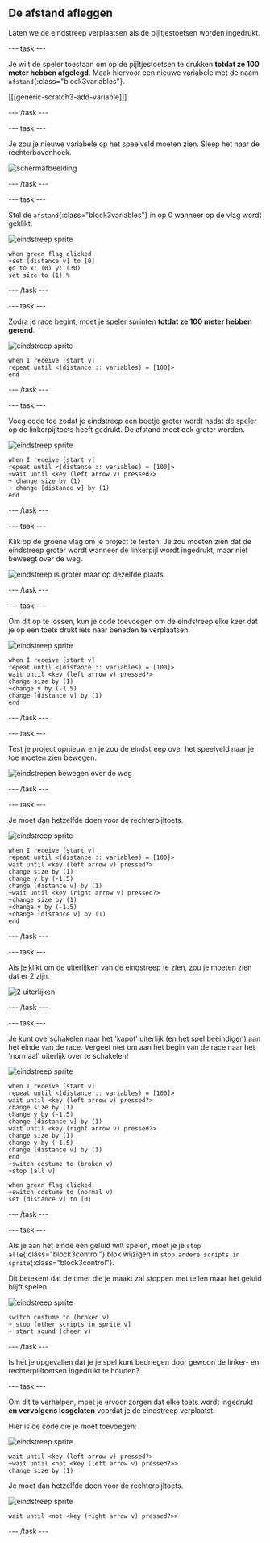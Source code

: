 ## De afstand afleggen

Laten we de eindstreep verplaatsen als de pijltjestoetsen worden ingedrukt.

--- task ---

Je wilt de speler toestaan om op de pijltjestoetsen te drukken __totdat ze 100 meter hebben afgelegd__. Maak hiervoor een nieuwe variabele met de naam `afstand`{:class="block3variables"}.

[[[generic-scratch3-add-variable]]]

--- /task ---

--- task ---

Je zou je nieuwe variabele op het speelveld moeten zien. Sleep het naar de rechterbovenhoek.

![schermafbeelding](images/sprint-distance-drag.png)

--- /task ---

--- task ---

Stel de `afstand`{:class="block3variables"} in op 0 wanneer op de vlag wordt geklikt.

![eindstreep sprite](images/finish-line-sprite.png)

```blocks3
when green flag clicked
+set [distance v] to [0]
go to x: (0) y: (30)
set size to (1) %
```

--- /task ---

--- task ---

Zodra je race begint, moet je speler sprinten __totdat ze 100 meter hebben gerend__.

![eindstreep sprite](images/finish-line-sprite.png)

```blocks3
when I receive [start v]
repeat until <(distance :: variables) = [100]>
end 
```

--- /task ---

--- task ---

Voeg code toe zodat je eindstreep een beetje groter wordt nadat de speler op de linkerpijltoets heeft gedrukt. De afstand moet ook groter worden.

![eindstreep sprite](images/finish-line-sprite.png)

```blocks3
when I receive [start v]
repeat until <(distance :: variables) = [100]>
+wait until <key (left arrow v) pressed?>
+ change size by (1)
+ change [distance v] by (1)
end 
```

--- /task ---

--- task ---

Klik op de groene vlag om je project te testen. Je zou moeten zien dat de eindstreep groter wordt wanneer de linkerpijl wordt ingedrukt, maar niet beweegt over de weg.

![eindstreep is groter maar op dezelfde plaats](images/sprint-line-bug.png)

--- /task ---

--- task ---

Om dit op te lossen, kun je code toevoegen om de eindstreep elke keer dat je op een toets drukt iets naar beneden te verplaatsen.

![eindstreep sprite](images/finish-line-sprite.png)

```blocks3
when I receive [start v]
repeat until <(distance :: variables) = [100]>
wait until <key (left arrow v) pressed?>
change size by (1)
+change y by (-1.5)
change [distance v] by (1)
end 
```

--- /task ---

--- task ---

Test je project opnieuw en je zou de eindstreep over het speelveld naar je toe moeten zien bewegen.

![eindstrepen bewegen over de weg](images/sprint-line-fix-test.png)

--- /task ---

--- task ---

Je moet dan hetzelfde doen voor de rechterpijltoets.

![eindstreep sprite](images/finish-line-sprite.png)

```blocks3
when I receive [start v]
repeat until <(distance :: variables) = [100]>
wait until <key (left arrow v) pressed?>
change size by (1)
change y by (-1.5)
change [distance v] by (1)
+wait until <key (right arrow v) pressed?>
+change size by (1)
+change y by (-1.5)
+change [distance v] by (1)
end 
```

--- /task ---

--- task ---

Als je klikt om de uiterlijken van de eindstreep te zien, zou je moeten zien dat er 2 zijn.

![2 uiterlijken](images/sprint-line-costumes.png)

--- /task ---

--- task ---

Je kunt overschakelen naar het 'kapot' uiterlijk (en het spel beëindigen) aan het einde van de race. Vergeet niet om aan het begin van de race naar het 'normaal' uiterlijk over te schakelen!

![eindstreep sprite](images/finish-line-sprite.png)

```blocks3
when I receive [start v]
repeat until <(distance :: variables) = [100]>
wait until <key (left arrow v) pressed?>
change size by (1)
change y by (-1.5)
change [distance v] by (1)
wait until <key (right arrow v) pressed?>
change size by (1)
change y by (-1.5)
change [distance v] by (1)
end 
+switch costume to (broken v)
+stop [all v]
```

```blocks3
when green flag clicked
+switch costume to (normal v)
set [distance v] to [0]
```

--- /task ---

--- task ---

Als je aan het einde een geluid wilt spelen, moet je je `stop alle`{:class="block3control"} blok wijzigen in `stop andere scripts in sprite`{:class="block3control"}.

Dit betekent dat de timer die je maakt zal stoppen met tellen maar het geluid blijft spelen.

![eindstreep sprite](images/finish-line-sprite.png)

```blocks3
switch costume to (broken v)
+ stop [other scripts in sprite v]
+ start sound (cheer v)
```

--- /task ---

Is het je opgevallen dat je je spel kunt bedriegen door gewoon de linker- en rechterpijltoetsen ingedrukt te houden?

--- task ---

Om dit te verhelpen, moet je ervoor zorgen dat elke toets wordt ingedrukt __en vervolgens losgelaten__ voordat je de eindstreep verplaatst.

Hier is de code die je moet toevoegen:

![eindstreep sprite](images/finish-line-sprite.png)

```blocks3
wait until <key (left arrow v) pressed?>
+wait until <not <key (left arrow v) pressed?>>
change size by (1)
```

Je moet dan hetzelfde doen voor de rechterpijltoets.

![eindstreep sprite](images/finish-line-sprite.png)

```blocks3
wait until <not <key (right arrow v) pressed?>>
```

--- /task ---

